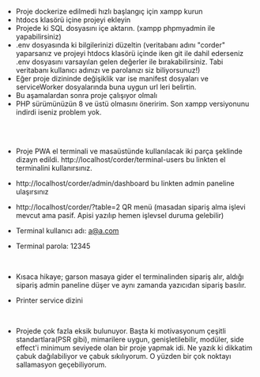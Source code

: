 - Proje dockerize edilmedi hızlı başlangıç için xampp kurun
- htdocs klasörü içine projeyi ekleyin
- Projede ki SQL dosyasını içe aktarın. (xampp phpmyadmin ile yapabilirsiniz)
- .env dosyasında ki bilgilerinizi düzeltin (veritabanı adını "corder" yaparsanız ve projeyi htdocs klasörü içinde iken git ile dahil ederseniz .env dosyasını varsayılan gelen değerler ile bırakabilirsiniz. Tabi veritabanı kullanıcı adınızı ve parolanızı siz biliyorsunuz!)
- Eğer proje dizininde değişiklik var ise manifest dosyaları ve serviceWorker dosyalarında buna uygun url leri belirtin.
- Bu aşamalardan sonra proje çalışıyor olmalı
- PHP sürümünüzün 8 ve üstü olmasını öneririm. Son xampp versiyonunu indirdi iseniz problem yok.


<br>
<br>

- Proje PWA el terminali ve masaüstünde kullanılacak iki parça şeklinde dizayn edildi. http://localhost/corder/terminal-users bu linkten el terminalini kullanırsınız.

- http://localhost/corder/admin/dashboard bu linkten admin paneline ulaşırsınız
- http://localhost/corder/?table=2 QR menü (masadan sipariş alma işlevi mevcut ama pasif. Apisi yazılıp hemen işlevsel duruma gelebilir)
- Terminal kullanıcı adı: a@a.com
- Terminal parola: 12345

<br>

- Kısaca hikaye; garson masaya gider el terminalinden sipariş alır, aldığı sipariş admin paneline düşer ve aynı zamanda yazıcıdan sipariş basılır. 

- Printer service dizini
<br>

- Projede çok fazla eksik bulunuyor. Başta ki motivasyonum çeşitli standartlara(PSR gibi), mimarilere uygun, genişletilebilir, modüler, side effect'i minimum seviyede olan bir proje yapmak idi. Ne yazık ki dikkatim çabuk dağılabiliyor ve çabuk sıkılıyorum. O yüzden bir çok noktayı sallamasyon geçebiliyorum.